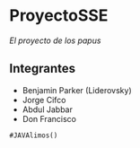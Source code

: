 # ProyectoSSE

_El proyecto de los papus_

## Integrantes ##
* Benjamin Parker (Liderovsky)
* Jorge Cifco
* Abdul Jabbar
* Don Francisco


`#JAVAlimos()`
